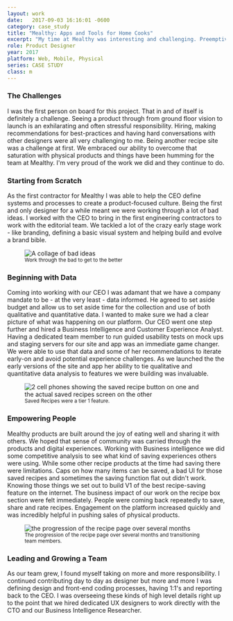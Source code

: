 ```yaml
---
layout: work
date:   2017-09-03 16:16:01 -0600
category: case_study
title: "Mealthy: Apps and Tools for Home Cooks"
excerpt: "My time at Mealthy was interesting and challenging. Preemptively building a digital platform to coincide with physical product releases is a very meaty problem set. I'm going to highlight a few specific parts of my 8 months working with the team. I had the opportunity to be an early contract hire which allowed me to grow and lead a very talented team as the organization scaled up."
role: Product Designer
year: 2017
platform: Web, Mobile, Physical
series: CASE STUDY
class: m
---
```


### The Challenges
I was the first person on board for this project. That in and of itself is definitely a challenge. Seeing a product through from ground floor vision to launch is an exhilarating and often stressful responsibility. Hiring, making recommendations for best-practices and having hard conversations with other designers were all very challenging to me. Being another recipe site was a challenge at first. We embraced our ability to overcome that saturation with physical products and things have been humming for the team at Mealthy. I'm very proud of the work we did and they continue to do.

### Starting from Scratch
As the first contractor for Mealthy I was able to help the CEO define systems and processes to create a product-focused culture. Being the first and only designer for a while meant we were working through a lot of bad ideas. I worked with the CEO to bring in the first engineering contractors to work with the editorial team. We tackled a lot of the crazy early stage work - like branding, defining a basic visual system and helping build and evolve a brand bible.

  <figure class="container__image container__break no-shadow">
    <img class="no-shadow" src="https://ktportfolio-cdn.sirv.com/Images/mealthy-beginning.png?progressive=true&png.optimize=true" alt="A collage of bad ideas" />
    <figcaption class="mt-half center mb-1">
      <small>Work through the bad to get to the better</small>
    </figcaption>
  </figure>

### Beginning with Data
Coming into working with our CEO I was adamant that we have a company mandate to be - at the very least - data informed. He agreed to set aside budget and allow us to set aside time for the collection and use of both qualitative and quantitative data. I wanted to make sure we had a clear picture of what was happening on our platform. Our CEO went one step further and hired a Business Intelligence and Customer Experience Analyst. Having a dedicated team member to run guided usability tests on mock ups and staging servers for our site and app was an immediate game changer. We were able to use that data and some of her recommendations to iterate early-on and avoid potential experience challenges. As we launched the the early versions of the site and app her ability to tie qualitative and quantitative data analysis to features we were building was invaluable.

<figure class="container__image container__break no-shadow">
  <img class="no-shadow" src="https://ktportfolio-cdn.sirv.com/Images/m-savedrecipes.png?progressive=true&png.optimize=true" alt="2 cell phones showing the saved recipe button on one and the actual saved recipes screen on the other" />
  <figcaption class="mt-half center mb-1">
    <small>Saved Recipes were a tier 1 feature.</small>
  </figcaption>
</figure>

### Empowering People
Mealthy products are built around the joy of eating well and sharing it with others. We hoped that sense of community was carried through the products and digital experiences. Working with Business intelligence we did some competitive analysis to see what kind of saving experiences others were using. While some other recipe products at the time had saving there were limitations. Caps on how many items can be saved, a bad UI for those saved recipes and sometimes the saving function flat out didn't work. Knowing those things we set out to build V1 of the best recipe-saving feature on the internet. The business impact of our work on the recipe box section were felt immediately. People were coming back repeatedly to save, share and rate recipes. Engagement on the platform increased quickly and was incredibly helpful in pushing sales of physical products.

<figure class="container__image container__break">
  <img class="no-shadow" src="https://ktportfolio-cdn.sirv.com/Images/mealthy-recipe.png?progressive=true&png.optimize=true" alt="the progression of the recipe page over several months" />
  <figcaption class="mt-half center mb-1">
    <small>The progression of the recipe page over several months and transitioning team members.</small>
  </figcaption>
</figure>

### Leading and Growing a Team
As our team grew, I found myself taking on more and more responsibility. I continued contributing day to day as designer but more and more I was defining design and front-end coding processes, having 1:1's and reporting back to the CEO. I was overseeing these kinds of high level details right up to the point that we hired dedicated UX designers to work directly with the CTO and our Business Intelligence Researcher.
